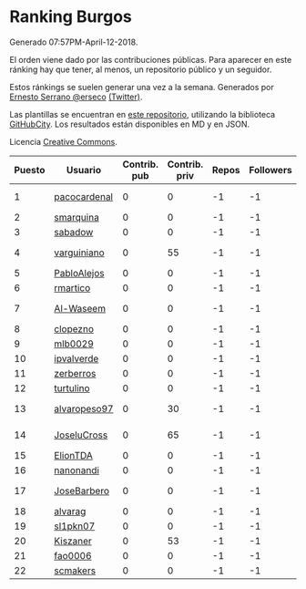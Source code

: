 # Ranking Burgos

Generado 07:57PM-April-12-2018.

El orden viene dado por las contribuciones públicas. Para aparecer en este ránking hay que tener, al menos, un repositorio público y un seguidor.

Estos ránkings se suelen generar una vez a la semana. Generados por [Ernesto Serrano @erseco](https://github.com/erseco/) [(Twitter)](https://twitter.com/erseco).

Las plantillas se encuentran en [este repositorio](https://github.com/iblancasa/GH-Spanish-Ranking), utilizando la biblioteca [GitHubCity](https://github.com/iblancasa/GitHubCity). Los resultados están disponibles en MD y en JSON.

Licencia [Creative Commons](https://creativecommons.org/licenses/by/4.0/).

| Puesto   |  Usuario  | Contrib. pub | Contrib. priv |Repos| Followers | Desde |  Avatar  |
|----------|-----------|--------------|---------------|-----|-----------|-------|----------|
|1|[pacocardenal](https://github.com/pacocardenal)|0|0|-1|-1||![pacocardenal]()|
|2|[smarquina](https://github.com/smarquina)|0|0|-1|-1||![smarquina]()|
|3|[sabadow](https://github.com/sabadow)|0|0|-1|-1||![sabadow]()|
|4|[varguiniano](https://github.com/varguiniano)|0|55|-1|-1||![varguiniano]()|
|5|[PabloAlejos](https://github.com/PabloAlejos)|0|0|-1|-1||![PabloAlejos]()|
|6|[rmartico](https://github.com/rmartico)|0|0|-1|-1||![rmartico]()|
|7|[Al-Waseem](https://github.com/Al-Waseem)|0|0|-1|-1||![Al-Waseem]()|
|8|[clopezno](https://github.com/clopezno)|0|0|-1|-1||![clopezno]()|
|9|[mlb0029](https://github.com/mlb0029)|0|0|-1|-1||![mlb0029]()|
|10|[ipvalverde](https://github.com/ipvalverde)|0|0|-1|-1||![ipvalverde]()|
|11|[zerberros](https://github.com/zerberros)|0|0|-1|-1||![zerberros]()|
|12|[turtulino](https://github.com/turtulino)|0|0|-1|-1||![turtulino]()|
|13|[alvaropeso97](https://github.com/alvaropeso97)|0|30|-1|-1||![alvaropeso97]()|
|14|[JoseluCross](https://github.com/JoseluCross)|0|65|-1|-1||![JoseluCross]()|
|15|[ElionTDA](https://github.com/ElionTDA)|0|0|-1|-1||![ElionTDA]()|
|16|[nanonandi](https://github.com/nanonandi)|0|0|-1|-1||![nanonandi]()|
|17|[JoseBarbero](https://github.com/JoseBarbero)|0|0|-1|-1||![JoseBarbero]()|
|18|[alvarag](https://github.com/alvarag)|0|0|-1|-1||![alvarag]()|
|19|[sl1pkn07](https://github.com/sl1pkn07)|0|0|-1|-1||![sl1pkn07]()|
|20|[Kiszaner](https://github.com/Kiszaner)|0|53|-1|-1||![Kiszaner]()|
|21|[fao0006](https://github.com/fao0006)|0|0|-1|-1||![fao0006]()|
|22|[scmakers](https://github.com/scmakers)|0|0|-1|-1||![scmakers]()|
